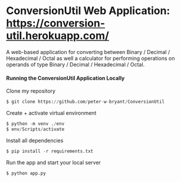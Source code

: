 # ConversionUtil Web Application: https://conversion-util.herokuapp.com/
A web-based application for converting between Binary / Decimal / Hexadecimal / Octal as well a calculator for performing operations on operands of type Binary / Decimal / Hexadecimal / Octal.

<h4>Running the ConversionUtil Application Locally</h4>

<p>Clone my repository</p>

```python
$ git clone https://github.com/peter-w-bryant/ConversionUtil
```
<p>Create + activate virtual environment</p>

```python
$ python -m venv ./env
$ env/Scripts/activate
```
<p>Install all dependencies</p>

```python
$ pip install -r requirements.txt
```

<p>Run the app and start your local server</p>

```python
$ python app.py
```
